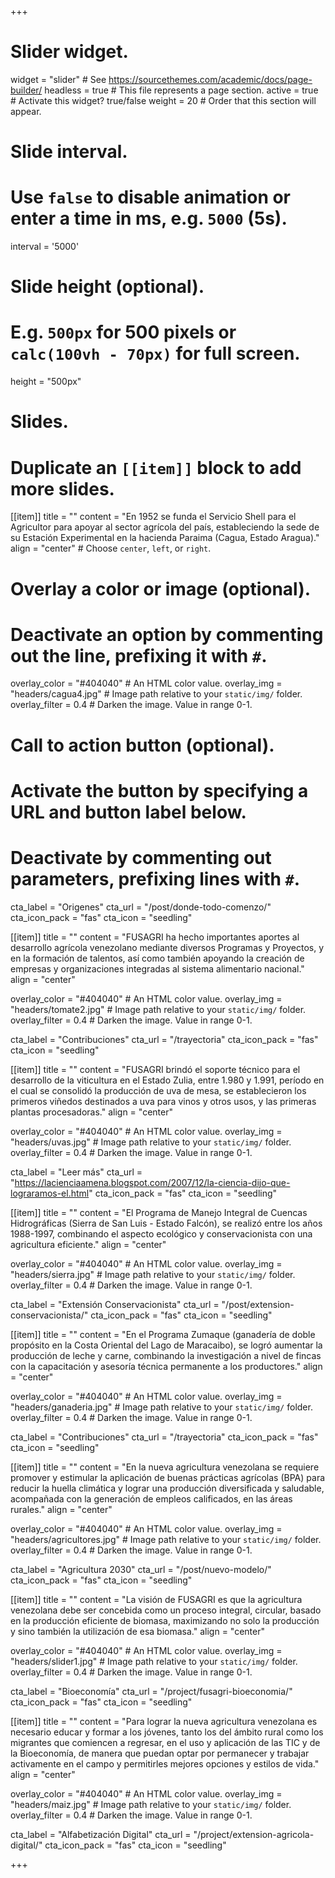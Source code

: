 +++
# Slider widget.
widget = "slider"  # See https://sourcethemes.com/academic/docs/page-builder/
headless = true  # This file represents a page section.
active = true  # Activate this widget? true/false
weight = 20  # Order that this section will appear.

# Slide interval.
# Use `false` to disable animation or enter a time in ms, e.g. `5000` (5s).
interval = '5000'

# Slide height (optional).
# E.g. `500px` for 500 pixels or `calc(100vh - 70px)` for full screen.
height = "500px"

# Slides.
# Duplicate an `[[item]]` block to add more slides.
[[item]]
  title = ""
  content = "En 1952 se funda el Servicio Shell para el Agricultor para apoyar al sector agrícola del país, estableciendo la sede de su Estación Experimental en la hacienda Paraima (Cagua, Estado Aragua)."
  align = "center"  # Choose `center`, `left`, or `right`.

  # Overlay a color or image (optional).
  #   Deactivate an option by commenting out the line, prefixing it with `#`.
  overlay_color = "#404040"  # An HTML color value.
  overlay_img = "headers/cagua4.jpg"  # Image path relative to your `static/img/` folder.
  overlay_filter = 0.4  # Darken the image. Value in range 0-1.

  # Call to action button (optional).
  #   Activate the button by specifying a URL and button label below.
  #   Deactivate by commenting out parameters, prefixing lines with `#`.
  cta_label = "Origenes"
  cta_url = "/post/donde-todo-comenzo/"
  cta_icon_pack = "fas"
  cta_icon = "seedling"

[[item]]
  title = ""
  content = "FUSAGRI ha hecho importantes aportes al desarrollo agrícola venezolano mediante diversos Programas y Proyectos, y en la formación de talentos,  así como también apoyando la creación de empresas y organizaciones integradas al sistema alimentario nacional."
  align = "center"

  overlay_color = "#404040"  # An HTML color value.
  overlay_img = "headers/tomate2.jpg"  # Image path relative to your `static/img/` folder.
  overlay_filter = 0.4  # Darken the image. Value in range 0-1.

  cta_label = "Contribuciones"
  cta_url = "/trayectoria"
  cta_icon_pack = "fas"
  cta_icon = "seedling"

[[item]]
  title = ""
  content = "FUSAGRI brindó el soporte técnico para el desarrollo de la viticultura en el Estado Zulia, entre 1.980 y 1.991, período en el cual se consolidó la producción de uva de mesa, se establecieron los primeros viñedos destinados a uva para vinos y otros usos, y las primeras plantas procesadoras."
  align = "center"

  overlay_color = "#404040"  # An HTML color value.
  overlay_img = "headers/uvas.jpg"  # Image path relative to your `static/img/` folder.
  overlay_filter = 0.4  # Darken the image. Value in range 0-1.
  
  cta_label = "Leer más"
  cta_url = "https://lacienciaamena.blogspot.com/2007/12/la-ciencia-dijo-que-lograramos-el.html"
  cta_icon_pack = "fas"
  cta_icon = "seedling"
  
[[item]]
  title = ""
  content = "El Programa de Manejo Integral de Cuencas Hidrográficas (Sierra de San Luis - Estado Falcón), se realizó entre los años 1988-1997, combinando el aspecto ecológico y conservacionista con una agricultura eficiente."
  align = "center"

  overlay_color = "#404040"  # An HTML color value.
  overlay_img = "headers/sierra.jpg"  # Image path relative to your `static/img/` folder.
  overlay_filter = 0.4  # Darken the image. Value in range 0-1.

  cta_label = "Extensión Conservacionista"
  cta_url = "/post/extension-conservacionista/"
  cta_icon_pack = "fas"
  cta_icon = "seedling"

[[item]]
 title = ""
 content = "En el Programa Zumaque (ganadería de doble propósito en la Costa Oriental del Lago de Maracaibo), se logró aumentar la producción de leche y carne, combinando la investigación a nivel de fincas con la capacitación y asesoría técnica permanente a los productores."
  align = "center"

  overlay_color = "#404040"  # An HTML color value.
  overlay_img = "headers/ganaderia.jpg"  # Image path relative to your `static/img/` folder.
  overlay_filter = 0.4  # Darken the image. Value in range 0-1.

  cta_label = "Contribuciones"
  cta_url = "/trayectoria"
  cta_icon_pack = "fas"
  cta_icon = "seedling"
 
[[item]]
  title = ""
  content = "En la nueva agricultura venezolana se requiere promover y estimular la aplicación de buenas prácticas agrícolas (BPA) para reducir la huella climática y lograr una producción diversificada y saludable, acompañada con la generación de empleos calificados, en las áreas rurales."
  align = "center"

  overlay_color = "#404040"  # An HTML color value.
  overlay_img = "headers/agricultores.jpg"  # Image path relative to your `static/img/` folder.
  overlay_filter = 0.4  # Darken the image. Value in range 0-1.

  cta_label = "Agricultura 2030"
  cta_url = "/post/nuevo-modelo/"
  cta_icon_pack = "fas"
  cta_icon = "seedling"
 
 [[item]]
  title = ""
  content = "La visión de FUSAGRI es que la agricultura venezolana debe ser concebida como un proceso integral, circular, basado en la producción eficiente de biomasa, maximizando no solo la producción y sino también la utilización de esa biomasa."
  align = "center"

  overlay_color = "#404040"  # An HTML color value.
  overlay_img = "headers/slider1.jpg"  # Image path relative to your `static/img/` folder.
  overlay_filter = 0.4  # Darken the image. Value in range 0-1.

  cta_label = "Bioeconomía"
  cta_url = "/project/fusagri-bioeconomia/"
  cta_icon_pack = "fas"
  cta_icon = "seedling"
  
[[item]]
  title = ""
  content = "Para lograr la nueva agricultura venezolana es necesario educar y formar a los jóvenes, tanto los del ámbito rural como los migrantes que comiencen a regresar, en el uso y aplicación de las TIC y de la Bioeconomía, de manera que puedan optar por permanecer y trabajar activamente en el campo y permitirles mejores opciones y estilos de vida."
  align = "center"

  overlay_color = "#404040"  # An HTML color value.
  overlay_img = "headers/maiz.jpg"  # Image path relative to your `static/img/` folder.
  overlay_filter = 0.4  # Darken the image. Value in range 0-1.

  cta_label = "Alfabetización Digital"
  cta_url = "/project/extension-agricola-digital/"
  cta_icon_pack = "fas"
  cta_icon = "seedling"

+++